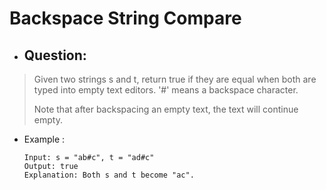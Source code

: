# Backspace String Compare
- ## Question:
>Given two strings s and t, return true if they are equal when both are typed into empty text editors. '#' means a backspace character.
>
>Note that after backspacing an empty text, the text will continue empty.

- Example :

      Input: s = "ab#c", t = "ad#c"
      Output: true
      Explanation: Both s and t become "ac".
      

